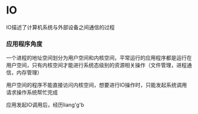 # IO
IO描述了计算机系统与外部设备之间通信的过程

### 应用程序角度
一个进程的地址空间划分为用户空间和内核空间，平常运行的应用程序都是运行在用户空间，只有内核空间才能进行系统态级别的资源相关操作（文件管理，进程通信，内存管理）

用户空间的程序不能直接访问内核空间，想要进行IO操作时，只能发起系统调用请求操作系统帮忙完成

应用发起IO调用后，经历liang'g'b
<!--stackedit_data:
eyJoaXN0b3J5IjpbLTExNDMwMzMyNTNdfQ==
-->